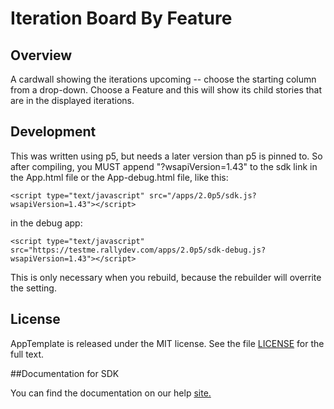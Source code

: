 Iteration Board By Feature
=========================

## Overview
A cardwall showing the iterations upcoming -- choose the starting column from a drop-down. Choose
a Feature and this will show its child stories that are in the displayed iterations.

## Development
This was written using p5, but needs a later version than p5 is pinned to.  So after compiling, you MUST
append "?wsapiVersion=1.43" to the sdk link in the App.html file or the App-debug.html file, like this:

    <script type="text/javascript" src="/apps/2.0p5/sdk.js?wsapiVersion=1.43"></script>

in the debug app:

    <script type="text/javascript" src="https://testme.rallydev.com/apps/2.0p5/sdk-debug.js?wsapiVersion=1.43"></script>

This is only necessary when you rebuild, because the rebuilder will overrite the setting.


## License

AppTemplate is released under the MIT license.  See the file [LICENSE](./LICENSE) for the full text.

##Documentation for SDK

You can find the documentation on our help [site.](https://help.rallydev.com/apps/rc2/doc/)
